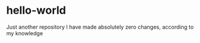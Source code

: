# hello-world
Just another repository
I have made absolutely zero changes, according to my knowledge
